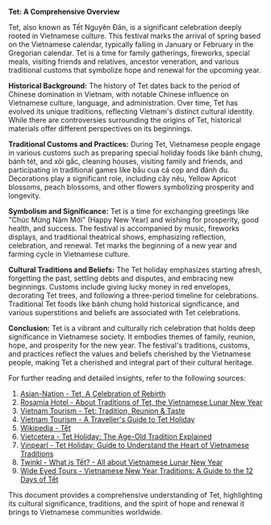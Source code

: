 **Tet: A Comprehensive Overview**

Tet, also known as Tết Nguyên Đán, is a significant celebration deeply rooted in Vietnamese culture. This festival marks the arrival of spring based on the Vietnamese calendar, typically falling in January or February in the Gregorian calendar. Tet is a time for family gatherings, fireworks, special meals, visiting friends and relatives, ancestor veneration, and various traditional customs that symbolize hope and renewal for the upcoming year.

**Historical Background:**
The history of Tet dates back to the period of Chinese domination in Vietnam, with notable Chinese influence on Vietnamese culture, language, and administration. Over time, Tet has evolved its unique traditions, reflecting Vietnam's distinct cultural identity. While there are controversies surrounding the origins of Tet, historical materials offer different perspectives on its beginnings.

**Traditional Customs and Practices:**
During Tet, Vietnamese people engage in various customs such as preparing special holiday foods like bánh chưng, bánh tét, and xôi gấc, cleaning houses, visiting family and friends, and participating in traditional games like bầu cua cá cọp and đánh đu. Decorations play a significant role, including cây nêu, Yellow Apricot blossoms, peach blossoms, and other flowers symbolizing prosperity and longevity.

**Symbolism and Significance:**
Tet is a time for exchanging greetings like "Chúc Mừng Năm Mới" (Happy New Year) and wishing for prosperity, good health, and success. The festival is accompanied by music, fireworks displays, and traditional theatrical shows, emphasizing reflection, celebration, and renewal. Tet marks the beginning of a new year and farming cycle in Vietnamese culture.

**Cultural Traditions and Beliefs:**
The Tet holiday emphasizes starting afresh, forgetting the past, settling debts and disputes, and embracing new beginnings. Customs include giving lucky money in red envelopes, decorating Tet trees, and following a three-period timeline for celebrations. Traditional Tet foods like bánh chưng hold historical significance, and various superstitions and beliefs are associated with Tet celebrations.

**Conclusion:**
Tet is a vibrant and culturally rich celebration that holds deep significance in Vietnamese society. It embodies themes of family, reunion, hope, and prosperity for the new year. The festival's traditions, customs, and practices reflect the values and beliefs cherished by the Vietnamese people, making Tet a cherished and integral part of their cultural heritage.

For further reading and detailed insights, refer to the following sources:
1. [Asian-Nation - Tet, A Celebration of Rebirth](https://www.asian-nation.org/tet.shtml)
2. [Rosamia Hotel - About Traditions of Tet, the Vietnamese Lunar New Year](https://rosamiahotel.com/en/-65/all-about-traditions-of-tet-the-vietnamese-lunar-new-year.html)
3. [Vietnam Tourism - Tet: Tradition, Reunion & Taste](https://vietnam.travel/things-to-do/tet-tradition-reunion-taste)
4. [Vietnam Tourism - A Traveller's Guide to Tet Holiday](https://vietnam.travel/things-to-do/tet-vietnam-lunar-new-year)
5. [Wikipedia - Tết](https://en.wikipedia.org/wiki/T%E1%BA%BFt)
6. [Vietcetera - Tet Holiday: The Age-Old Tradition Explained](https://vietcetera.com/en/tet-holiday-the-age-old-tradition-explained)
7. [Vinpearl - Tet Holiday: Guide to Understand the Heart of Vietnamese Traditions](https://vinpearl.com/en/tet-holiday-a-complete-guide-to-the-most-important-festival)
8. [Twinkl - What is Tết? - All about Vietnamese Lunar New Year](https://www.twinkl.com/teaching-wiki/tet)
9. [Wide Eyed Tours - Vietnamese New Year Traditions: A Guide to the 12 Days of Tết](https://www.wideeyedtours.com/travel/vietnamese-new-year-traditions-a-guide-to-the-12-days-of-tet)

This document provides a comprehensive understanding of Tet, highlighting its cultural significance, traditions, and the spirit of hope and renewal it brings to Vietnamese communities worldwide.